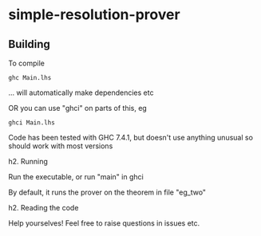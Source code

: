 simple-resolution-prover
========================

Building
--------

To compile

    ghc Main.lhs

... will automatically make dependencies etc



OR you can use "ghci" on parts of this, eg

    ghci Main.lhs


Code has been tested with GHC 7.4.1, but doesn't use anything unusual so should work with most versions


h2. Running

Run the executable, or run "main" in ghci

By default, it runs the prover on the theorem in file "eg_two"



h2. Reading the code

Help yourselves! Feel free to raise questions in issues etc. 


